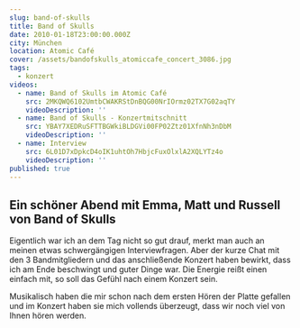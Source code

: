 ```yaml
---
slug: band-of-skulls
title: Band of Skulls
date: 2010-01-18T23:00:00.000Z
city: München
location: Atomic Café
cover: /assets/bandofskulls_atomiccafe_concert_3086.jpg
tags:
  - konzert
videos:
  - name: Band of Skulls im Atomic Café
    src: 2MKQWQ6102UmtbCWAKRStDnBQG00NrIOrmz02TX7G02aqTY
    videoDescription: ''
  - name: Band of Skulls - Konzertmitschnitt
    src: YBAY7XEDRuSFTTBGWkiBLDGVi00FP02Ztz01XfnNh3nDbM
    videoDescription: ''
  - name: Interview
    src: 6L01D7xDpkcD4oIK1uhtOh7HbjcFuxOlxlA2XQLYTz4o
    videoDescription: ''
published: true
---
```


## Ein schöner Abend mit Emma, Matt und Russell von Band of Skulls

Eigentlich war ich an dem Tag nicht so gut drauf, merkt man auch an meinen etwas schwergängigen Interviewfragen. Aber der kurze Chat mit den 3 Bandmitgliedern und das anschließende Konzert haben bewirkt, dass ich am Ende beschwingt und guter Dinge war. Die Energie reißt einen einfach mit, so soll das Gefühl nach einem Konzert sein.

Musikalisch haben die mir schon nach dem ersten Hören der Platte gefallen und im Konzert haben sie mich vollends überzeugt, dass wir noch viel von Ihnen hören werden.
